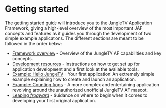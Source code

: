 # Getting started

The getting started guide will introduce you to the JungleTV Application Framework, giving a high-level overview of the most important JAF concepts and features as it guides you through the development of two simple example applications.
The different sections are meant to be followed in the order below:

<!--  keep this in sync with _sidebar.md -->

- [Framework overview](/getting-started/overview.md) - Overview of the JungleTV AF capabilities and key concepts.
- [Development resources](/getting-started/resources.md) - Instructions on how to get set up for application development and a first look at the available tools.
- [Example: Hello JungleTV](/getting-started/example_hello.md) - Your first application! An extremely simple example explaining how to create and launch an application.
- [Example: Counting frogs](/getting-started/example_counter.md) - A more complex and entertaining application revolving around the unauthorized unofficial JungleTV AF mascot.
- [Leaping _frogward_](/getting-started/next_steps.md) - Guidance on where to begin when it comes to developing your first original application.